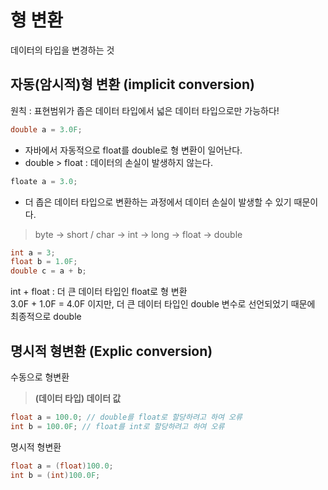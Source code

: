 # 형 변환
데이터의 타입을 변경하는 것

## 자동(암시적)형 변환 (implicit conversion)
원칙 : 표현범위가 좁은 데이터 타입에서 넓은 데이터 타입으로만 가능하다!
  
```java
double a = 3.0F;
```
- 자바에서 자동적으로 float를 double로 형 변환이 일어난다.
- double > float : 데이터의 손실이 발생하지 않는다.


```java
floate a = 3.0;
```
- 더 좁은 데이터 타입으로 변환하는 과정에서 데이터 손실이 발생할 수 있기 때문이다.

> byte -> short / char -> int -> long -> float -> double

```java
int a = 3;
float b = 1.0F;
double c = a + b;
```
int + float : 더 큰 데이터 타입인 float로 형 변환  
3.0F + 1.0F = 4.0F 이지만, 
더 큰 데이터 타입인 double 변수로 선언되었기 때문에 최종적으로 double

## 명시적 형변환 (Explic conversion)
수동으로 형변환
> **(데이터 타입) 데이터 값**

```java
float a = 100.0; // double를 float로 할당하려고 하여 오류
int b = 100.0F; // float를 int로 할당하려고 하여 오류
```

명시적 형변환
```java
float a = (float)100.0;
int b = (int)100.0F;
```
